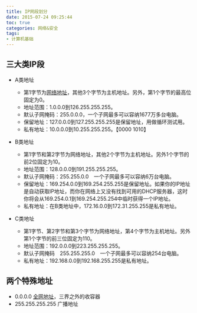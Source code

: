 ```yaml
---
title: IP网段划分
date: 2015-07-24 09:25:44
toc: true
categories: 网络&安全
tags:
- 计算机基础
---
```


## 三大类IP段

- A类地址
  - 第1字节为[网络地址](http://baike.baidu.com/view/547479.htm)，其他3个字节为主机地址。另外，第1个字节的最高位固定为0。
  - 地址范围：1.0.0.0到126.255.255.255。
  - 默认子网掩码：255.0.0.0，一个子网最多可以容纳1677万多台电脑。
  - 保留地址：127.0.0.0到127.255.255.255是保留地址，用做循环测试用。
  - 私有地址：10.0.0.0到10.255.255.255。【0000 1010】
  
- B类地址
  - 第1字节和第2字节为网络地址，其他2个字节为主机地址。另外1个字节的前2位固定为10。
  - 地址范围：128.0.0.0到191.255.255.255。
  - 默认子网掩码：255.255.0.0　一个子网最多可以容纳6万台电脑。
  - 保留地址：169.254.0.0到169.254.255.255是保留地址。如果你的IP地址是自动获取IP地址，而你在网络上又没有找到可用的DHCP服务器，这时你将会从169.254.0.1到169.254.255.254中临时获得一个IP地址。
  - 私有地址：在B类地址中，172.16.0.0到172.31.255.255是私有地址。

- C类地址
  - 第1字节、第2字节和第3个字节为网络地址，第4个字节为主机地址。另外第1个字节的前三位固定为110。
  - 地址范围：192.0.0.0到223.255.255.255。
  - 默认子网掩码　255.255.255.0　一个子网最多可以容纳254台电脑。
  - 私有地址：192.168.0.0到192.168.255.255是私有地址。

## 两个特殊地址

- 0.0.0.0 [全网地址](http://www.cnblogs.com/hnrainll/archive/2011/10/13/2210101.html)，三界之外的收容器
- 255.255.255.255 广播地址
